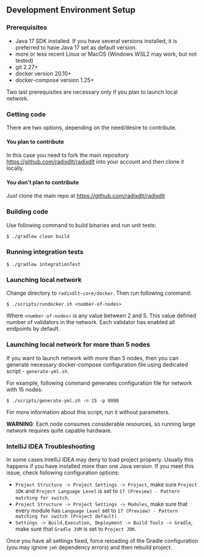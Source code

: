## Development Environment Setup

### Prerequisites
- Java 17 SDK installed. If you have several versions installed, it is preferred to have Java 17 set as default version. 
- more or less recent Linux or MacOS (Windows WSL2 may work, but not tested)
- git 2.27+
- docker version 20.10+
- docker-compose version 1.25+

Two last prerequisites are necessary only if you plan to launch local network. 

### Getting code
There are two options, depending on the need/desire to contribute.

#### You plan to contribute
In this case you need to fork the main repository https://github.com/radixdlt/radixdlt into your account and then clone it locally.

#### You don't plan to contribute
Just clone the main repo at https://github.com/radixdlt/radixdlt

### Building code
Use following command to build binaries and run unit tests:

```shell
$ ./gradlew clean build
```

### Running integration tests
```shell
$ ./gradlew integrationTest
```

### Launching local network

Change directory to `radixdlt-core/docker`. Then run following command:

```shell
$ ./scripts/rundocker.sh <number-of-nodes>
```

Where `<number-of-nodes>` is any value between 2 and 5. This value defined number 
of validators in the network. Each validator has enabled all endpoints by default.

### Launching local network for more than 5 nodes

If you want to launch network with more than 5 nodes, then you can generate necessary
docker-compose configuration file using dedicated script - `generate-yml.sh`. 

For example, following command generates configuration file for network with 15 nodes:
```shell
$ ./scripts/generate-yml.sh -n 15 -p 8080
```
For more information about this script, run it without parameters.

__WARNING__: Each node consumes considerable resources, so running large network requires quite capable hardware.

### IntelliJ IDEA Troubleshooting
In some cases IntelliJ IDEA may deny to load project properly. Usually this happens if you have installed more than one Java version.
If you meet this issue, check following configuration options:
 - `Project Structure -> Project Settings -> Project`, make sure `Project SDK` and `Project Language Level` is set to `17 (Preview) - Pattern matching for switch`.
 - `Project Structure -> Project Settings -> Modules`, make sure that every module has `Language Level` set to `17 (Preview) - Pattern matching for switch (Project default)`  
 - `Settings -> Build,Execution, Deployment -> Build Tools -> Gradle`, make sure that `Gradle JVM` is set to `Project JDK`. 

Once you have all settings fixed, force reloading of the Gradle configuration (you may ignore `jmh` dependency errors) and then rebuild project.

